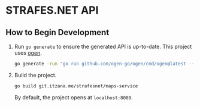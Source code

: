 # STRAFES.NET API

## How to Begin Development

1. Run `go generate` to ensure the generated API is up-to-date. This project uses [ogen](https://github.com/ogen-go/ogen).
    ```bash
    go generate -run "go run github.com/ogen-go/ogen/cmd/ogen@latest --target api --clean openapi.yaml"
    ```
2. Build the project.
    ```bash
    go build git.itzana.me/strafesnet/maps-service
    ```

    By default, the project opens at `localhost:8080`.

